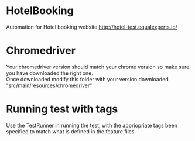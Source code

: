 # HotelBooking
Automation for Hotel booking website http://hotel-test.equalexperts.io/

# Chromedriver
Your chromedriver version should match your chrome version so make sure you have downloaded the right one.  
Once downloaded modify this folder with your version downloaded "src/main/resources/chromedriver"

# Running test with tags
Use the TestRunner in running the test, with the appriopriate  tags been specified to match what is defined in the feature files
